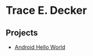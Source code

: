# Trace E. Decker

## Projects

* [Android Hello World](https://github.com/TraceDecker/android-hello-world)
